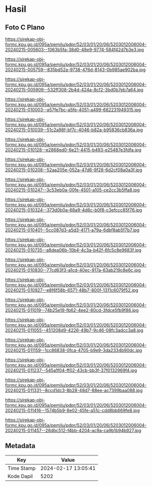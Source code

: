 # Hasil

## Foto C Plano

https://sirekap-obj-formc.kpu.go.id/095a/pemilu/pdpr/52/03/01/20/06/5203012006004-20240215-005603--1063b5fa-38d0-48e9-9774-584f42d7b3e3.jpg

https://sirekap-obj-formc.kpu.go.id/095a/pemilu/pdpr/52/03/01/20/06/5203012006004-20240215-005759--835bd52a-9738-476d-8143-0b985ae902ba.jpg

https://sirekap-obj-formc.kpu.go.id/095a/pemilu/pdpr/52/03/01/20/06/5203012006004-20240215-005909--532ff308-2b4d-424a-8cf2-3bd0b7eb7a64.jpg

https://sirekap-obj-formc.kpu.go.id/095a/pemilu/pdpr/52/03/01/20/06/5203012006004-20240215-010003--a57fe7bc-a5fe-4051-a499-682231949315.jpg

https://sirekap-obj-formc.kpu.go.id/095a/pemilu/pdpr/52/03/01/20/06/5203012006004-20240215-010039--51c2a98f-bf7c-4046-b82a-b95836cb836a.jpg

https://sirekap-obj-formc.kpu.go.id/095a/pemilu/pdpr/52/03/01/20/06/5203012006004-20240215-010128--e2868ed0-6e21-4415-b493-e25487e3fdfa.jpg

https://sirekap-obj-formc.kpu.go.id/095a/pemilu/pdpr/52/03/01/20/06/5203012006004-20240215-010208--52aa205e-052a-47d6-9f28-6d2cf08a0a3f.jpg

https://sirekap-obj-formc.kpu.go.id/095a/pemilu/pdpr/52/03/01/20/06/5203012006004-20240215-010247--3c53eb0a-00fe-4501-a105-ce2cc3b5ffa8.jpg

https://sirekap-obj-formc.kpu.go.id/095a/pemilu/pdpr/52/03/01/20/06/5203012006004-20240215-010324--373d0b0a-68a9-4d6c-b0f8-c3efccc85f76.jpg

https://sirekap-obj-formc.kpu.go.id/095a/pemilu/pdpr/52/03/01/20/06/5203012006004-20240215-010401--5cc087d3-a5d3-4171-a79a-6dbf8ab5f7b7.jpg

https://sirekap-obj-formc.kpu.go.id/095a/pemilu/pdpr/52/03/01/20/06/5203012006004-20240215-010735--a8dea06b-10b4-4c3a-b42f-6fc5c8e9683f.jpg

https://sirekap-obj-formc.kpu.go.id/095a/pemilu/pdpr/52/03/01/20/06/5203012006004-20240215-010830--77cd63f3-a1cd-40ec-917a-63ab219c8e6c.jpg

https://sirekap-obj-formc.kpu.go.id/095a/pemilu/pdpr/52/03/01/20/06/5203012006004-20240215-010927--e8f6f58b-6571-48b7-800f-1311c6079f52.jpg

https://sirekap-obj-formc.kpu.go.id/095a/pemilu/pdpr/52/03/01/20/06/5203012006004-20240215-011019--74b25e19-fb62-4ee2-80cd-3fdce5fb9f86.jpg

https://sirekap-obj-formc.kpu.go.id/095a/pemilu/pdpr/52/03/01/20/06/5203012006004-20240215-011055--451208d9-4226-49b7-9c46-08fc3adcc3a8.jpg

https://sirekap-obj-formc.kpu.go.id/095a/pemilu/pdpr/52/03/01/20/06/5203012006004-20240215-011159--1cc86838-0fca-4705-b9e9-3da2334b90dc.jpg

https://sirekap-obj-formc.kpu.go.id/095a/pemilu/pdpr/52/03/01/20/06/5203012006004-20240215-011237--545a1f04-ff02-43cb-bb3f-37f0132969f4.jpg

https://sirekap-obj-formc.kpu.go.id/095a/pemilu/pdpr/52/03/01/20/06/5203012006004-20240215-011331--8ccd1dc3-8b28-48d7-88ee-ac7399baa088.jpg

https://sirekap-obj-formc.kpu.go.id/095a/pemilu/pdpr/52/03/01/20/06/5203012006004-20240215-011416--1574b5b9-8e02-45fe-a51c-cdd8bb669fe8.jpg

https://sirekap-obj-formc.kpu.go.id/095a/pemilu/pdpr/52/03/01/20/06/5203012006004-20240215-011457--28dbc512-f4bb-4204-ac9a-ca9b1b94b927.jpg


## Metadata

| Key        | Value               |
| ---------- | ------------------- |
| Time Stamp | 2024-02-17 13:05:41 |
| Kode Dapil | 5202                |



